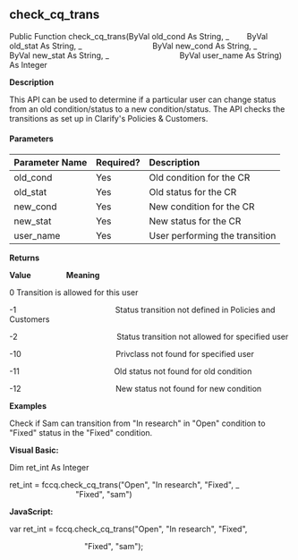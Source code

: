 check_cq_trans
----------------

Public Function check_cq_trans(ByVal old_cond As String, _
       ByVal old_stat As String, _
                               ByVal new_cond As String, _
       ByVal new_stat As String, _
                               ByVal user_name As String) As Integer

**Description**

This API can be used to determine if a particular user can change status from an old condition/status to a new condition/status. The API checks the transitions as set up in Clarify's Policies & Customers.

#### Parameters

| Parameter Name | Required? | Description |
|:--- |:--- |:--- |
| old_cond | Yes | Old condition for the CR |
| old_stat | Yes | Old status for the CR |
| new_cond | Yes | New condition for the CR |
| new_stat | Yes | New status for the CR |
| user_name | Yes | User performing the transition |

**Returns**

**Value**                **Meaning**

0 Transition is allowed for this user

-1                                             Status transition not defined in Policies and Customers

-2                                             Status transition not allowed for specified user

-10                                           Privclass not found for specified user

-11                                           Old status not found for old condition

-12                                           New status not found for new condition

**Examples**

 Check if Sam can transition from "In research" in "Open" condition to "Fixed" status in the "Fixed" condition.

**Visual Basic:**

Dim ret_int As Integer

ret_int = fccq.check_cq_trans("Open", "In research", "Fixed", _
                              "Fixed", "sam")

**JavaScript:**

var ret_int = fccq.check_cq_trans("Open", "In research", "Fixed",

                                  "Fixed", "sam");